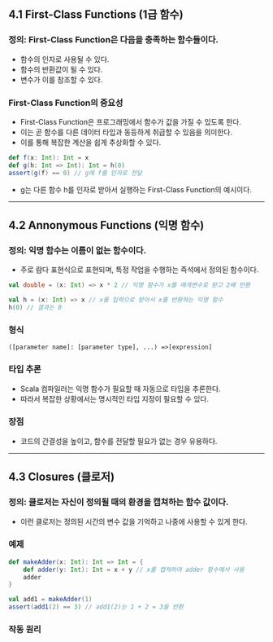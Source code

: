 ## 4.1 First-Class Functions (1급 함수)
### 정의: First-Class Function은 다음을 충족하는 함수들이다.
- 함수의 인자로 사용될 수 있다.
- 함수의 반환값이 될 수 있다.
- 변수가 이를 참조할 수 있다.

### First-Class Function의 중요성
- First-Class Function은 프로그래밍에서 함수가 값을 가질 수 있도록 한다.
- 이는 곧 함수를 다른 데이터 타입과 동등하게 취급할 수 있음을 의미한다.
- 이를 통해 복잡한 계산을 쉽게 추상화할 수 있다.

```scala
def f(x: Int): Int = x
def g(h: Int => Int): Int = h(0)
assert(g(f) == 0) // g에 f를 인자로 전달
```
- g는 다른 함수 h를 인자로 받아서 실행하는 First-Class Function의 예시이다.

---
## 4.2 Annonymous Functions (익명 함수)
### 정의: 익명 함수는 이름이 없는 함수이다.
- 주로 람다 표현식으로 표현되며, 특정 작업을 수행하는 즉석에서 정의된 함수이다.

```scala
val double = (x: Int) => x * 2 // 익명 함수가 x를 매개변수로 받고 2배 반환

val h = (x: Int) => x // x를 입력으로 받아서 x를 반환하는 익명 함수
h(0) // 결과는 0
```

### 형식
```
([parameter name]: [parameter type], ...) =>[expression]
```

### 타입 추론
- Scala 컴파일러는 익명 함수가 필요할 때 자동으로 타입을 추론한다. 
- 따라서 복잡한 상황에서는 명시적인 타입 지정이 필요할 수 있다.

### 장점
- 코드의 간결성을 높이고, 함수를 전달할 필요가 없는 경우 유용하다.

---
## 4.3 Closures (클로저)
### 정의: 클로저는 자신이 정의될 때의 환경을 캡쳐하는 함수 값이다. 
- 이런 클로저는 정의된 시간의 변수 값을 기억하고 나중에 사용할 수 있게 한다.

### 예제
```scala
def makeAdder(x: Int): Int => Int = {
    def adder(y: Int): Int = x + y // x를 캡쳐하여 adder 함수에서 사용
    adder
}

val add1 = makeAdder(1)
assert(add1(2) == 3) // add1(2)는 1 + 2 = 3을 반환
```

### 작동 원리

